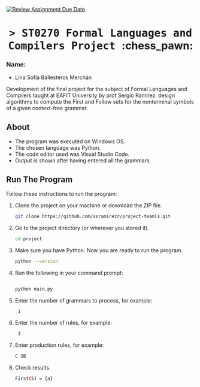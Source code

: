 [![Review Assignment Due Date](https://classroom.github.com/assets/deadline-readme-button-24ddc0f5d75046c5622901739e7c5dd533143b0c8e959d652212380cedb1ea36.svg)](https://classroom.github.com/a/kw1YU2tQ)

<h1 align="center">
    <tt>> ST0270 Formal Languages and Compilers
Project </tt> :chess_pawn:
</h1>

### Name: 
- Lina Sofía Ballesteros Merchán

Development of the final project for the subject of Formal Languages and Compilers taught at EAFIT University by prof Sergio Ramírez. design algorithms to compute the First and Follow sets for the nonterminal symbols of a given context-free grammar. 

## About
- The program was executed on Windows OS.
- The chosen language was Python.
- The code editor used was Visual Studio Code.
- Output is shown after having entered all the grammars.

## Run The Program

Follow these instructions to run the program:

1. Clone the project on your machine or download the ZIP file.

    ```bash
    git clone https://github.com/ssramirezr/project-teamls.git
    ```
2. Go to the project directory (or wherever you stored it).

    ```bash
    cd project
    ```
  
3. Make sure you have Python. Now you are ready to run the program.
  
    ```bash
    python --version

    ```

4. Run the following in your command prompt:

    ```bash
    
    python main.py
    
    ```
    
4. Enter the number of grammars to process, for example:

    ```bash
     1
    ```
    
4. Enter the number of rules, for example:

    ```bash
     3
    ```
    
4. Enter production rules, for example:

    ```bash
    C SB
    ```
    
5. Check results.
     ```bash
   First(S) = {a}
    ```

